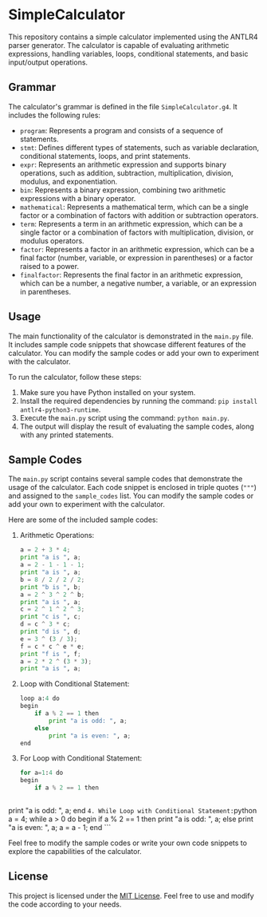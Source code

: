 # SimpleCalculator

This repository contains a simple calculator implemented using the ANTLR4 parser generator. The calculator is capable of evaluating arithmetic expressions, handling variables, loops, conditional statements, and basic input/output operations.

## Grammar

The calculator's grammar is defined in the file `SimpleCalculator.g4`. It includes the following rules:

- `program`: Represents a program and consists of a sequence of statements.
- `stmt`: Defines different types of statements, such as variable declaration, conditional statements, loops, and print statements.
- `expr`: Represents an arithmetic expression and supports binary operations, such as addition, subtraction, multiplication, division, modulus, and exponentiation.
- `bin`: Represents a binary expression, combining two arithmetic expressions with a binary operator.
- `mathematical`: Represents a mathematical term, which can be a single factor or a combination of factors with addition or subtraction operators.
- `term`: Represents a term in an arithmetic expression, which can be a single factor or a combination of factors with multiplication, division, or modulus operators.
- `factor`: Represents a factor in an arithmetic expression, which can be a final factor (number, variable, or expression in parentheses) or a factor raised to a power.
- `finalfactor`: Represents the final factor in an arithmetic expression, which can be a number, a negative number, a variable, or an expression in parentheses.

## Usage

The main functionality of the calculator is demonstrated in the `main.py` file. It includes sample code snippets that showcase different features of the calculator. You can modify the sample codes or add your own to experiment with the calculator.

To run the calculator, follow these steps:

1. Make sure you have Python installed on your system.
2. Install the required dependencies by running the command: `pip install antlr4-python3-runtime`.
3. Execute the `main.py` script using the command: `python main.py`.
4. The output will display the result of evaluating the sample codes, along with any printed statements.

## Sample Codes

The `main.py` script contains several sample codes that demonstrate the usage of the calculator. Each code snippet is enclosed in triple quotes (`"""`) and assigned to the `sample_codes` list. You can modify the sample codes or add your own to experiment with the calculator.

Here are some of the included sample codes:

1. Arithmetic Operations:
    ```python
    a = 2 + 3 * 4;
    print "a is ", a;
    a = 2 - 1 - 1 - 1;
    print "a is ", a;
    b = 8 / 2 / 2 / 2;
    print "b is ", b;
    a = 2 ^ 3 ^ 2 ^ b;
    print "a is ", a;
    c = 2 ^ 1 ^ 2 ^ 3;
    print "c is ", c;
    d = c ^ 3 * c;
    print "d is ", d;
    e = 3 ^ (3 / 3);
    f = c * c ^ e * e;
    print "f is ", f;
    a = 2 * 2 ^ (3 * 3);
    print "a is ", a;
    ```
2. Loop with Conditional Statement:
    ```python
    loop a:4 do
    begin
        if a % 2 == 1 then
            print "a is odd: ", a;
        else
            print "a is even: ", a;
    end
    ```
3. For Loop with Conditional Statement:
    ```python
    for a=1:4 do
    begin
        if a % 2 == 1 then
           

 print "a is odd: ", a;
    end
    ```
4. While Loop with Conditional Statement:
    ```python
    a = 4;
    while a > 0 do
    begin
        if a % 2 == 1 then
            print "a is odd: ", a;
        else
            print "a is even: ", a;
        a = a - 1;
    end
    ```

Feel free to modify the sample codes or write your own code snippets to explore the capabilities of the calculator.

## License

This project is licensed under the [MIT License](LICENSE). Feel free to use and modify the code according to your needs.